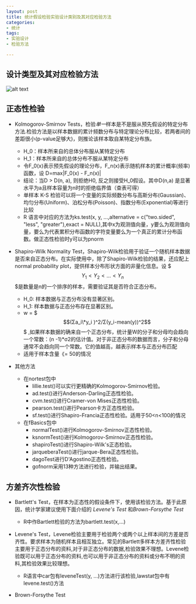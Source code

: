 ```yaml
---
layout: post
title: 统计假设检验实验设计类别及其对应检验方法
categories:
- 统计
tags:
- 实验设计
- 检验方法

---
```


## 设计类型及其对应检验方法

![alt text](/media/img/test.png "统计检验设计")



## 正态性检验 

* Kolmogorov-Smirnov Tests，检验*单一*样本是不是服从预先假设的特定分布方法.检验方法是以样本数据的累计频数分布与特定理论分布比较，若两者间的差距很小(p-value足够大)，则推论该样本取自某特定分布族。
	* H_0：样本所来自的总体分布服从某特定分布
	* H_1：样本所来自的总体分布不服从某特定分布
	* 令F_0(x)表示预先假设的理论分布，F_n(x)表示随机样本的累计概率(频率)函数，设 D=max|F_0(x) - F_n(x)|
	* 结论：当D > D(n, a), 则拒绝H0, 反之则接受H_0假设。其中D(n,a) 是显著水平为a且样本容量为n时的拒绝临界值（查表可得）
	* 单样本 K-S 检验可以将一个变量的实际频数分布与高斯分布(Gaussian)、均匀分布(Uniform)、泊松分布(Poisson)、指数分布(Exponential)等进行比较
	* R 语言中对应的方法为ks.test(x, y, ...,alternative = c("two.sided", "less", "greater"),exact = NULL),其中x为观测值向量，y要么为观测值向量，要么为代表累积分布函数的字符变量要么为一个真正的累计分布函数。做正态性检验时y可以为pnorm
* Shapiro-Wilk Normality Test，Shapiro-Wilk检验用于验证一个随机样本数据是否来自正态分布。在实际使用中，除了Shapiro-Wilk检验的结果，还应配上normal probability plot，提供样本分布形状方面的非量化信息。设 $$$Y_1< Y_2 < … < Y_n $$$是数量是n的一个排序的样本，需要验证其是否符合正态分布。
	* H_0: 样本数据与正态分布没有显著区别。
	* H_1: 样本数据与正态分布存在显著区别。
	* w = $$$(Σa_i\*y_i )^2/Σ(y_i-mean(y))^2$$$ ,如果样本数据的确来自一个正态分布，统计量W的分子和分母均会趋向一个常数：(n -1)\*σ2的估计值。对于非正态分布的数据而言，分子和分母通常不会趋向同一个常数。它的值越高，越表示样本与正态分布匹配
	* 适用于样本含量《= 50的情况

* 其他方法
	* 在nortest包中
		* lillie.test()可以实行更精确的Kolmogorov-Smirnov检验。
    	* ad.test()进行Anderson-Darling正态性检验。
    	* cvm.test()进行Cramer-von Mises正态性检验。
    	* pearson.test()进行Pearson卡方正态性检验。
    	* sf.test()进行Shapiro-Francia正态性检验。适用于50<n<100的情况
    * 在fBasics包中
    	* normalTest()进行Kolmogorov-Smirnov正态性检验。
    	* ksnormTest()进行Kolmogorov-Smirnov正态性检验。
    	* shapiroTest()进行Shapiro-Wilk's正态检验。
    	* jarqueberaTest()进行jarque-Bera正态性检验。
    	* dagoTest进行D'Agostino正态性检验。
    	* gofnorm采用13种方法进行检验，并输出结果。
    	
## 方差齐次性检验
* Bartlett's Test，在样本为正态性的假设条件下，使用该检验方法。基于此原因，统计学家建议使用下面介绍的 *Levene's Test* 和*Brown-Forsythe Test*
	* R中作Bartlett检验的方法为bartlett.test(x,...)

* Levene's Test，Levene检验主要用于检验两个或两个以上样本间的方差是否齐性。要求样本为随机样本且相互独立。常见的Bartlett多样本方差齐性检验主要用于正态分布的资料,对于非正态分布的数据,检验效果不理想。Levene检验既可以用于正态分布的资料,也可以用于非正态分布的资料或分布不明的资料,其检验效果比较理想。	* R语言中car包有leveneTest(y, …)方法进行该检验,lawstat包中有levene.test()方法* Brown-Forsythe Test

		
